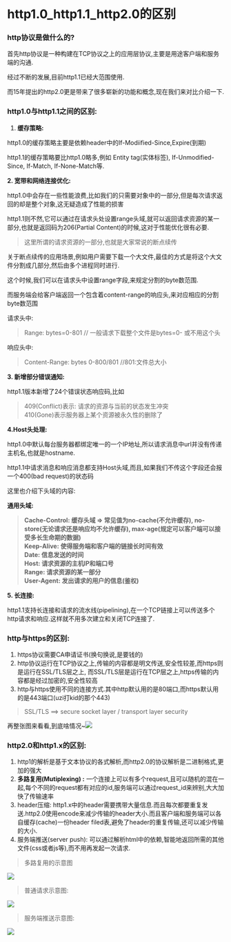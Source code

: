# http1.0\_http1.1\_http2.0的区别

### http协议是做什么的?

首先http协议是一种构建在TCP协议之上的应用层协议,主要是用途客户端和服务端的沟通.

经过不断的发展,目前http1.1已经大范围使用.

而15年提出的http2.0更是带来了很多崭新的功能和概念,现在我们来对比介绍一下.

### http1.0与http1.1之间的区别:

1. **缓存策略:**

http1.0的缓存策略主要是依赖header中的If-Modiified-Since,Expire\(到期\)

http1.1的缓存策略要比http1.0略多,例如 Entity tag\(实体标签\), If-Unmodified-Since, If-Match, If-None-Match等.

**2. 宽带和网络连接优化:**

http1.0中会存在一些性能浪费,比如我们的只需要对象中的一部分,但是每次请求返回的却是整个对象,这无疑造成了性能的损害

http1.1则不然,它可以通过在请求头处设置range头域,就可以返回请求资源的某一部分,也就是返回码为206\(Partial Content\)的时候,这对于性能优化很有必要.

> 这里所谓的请求资源的一部分,也就是大家常说的断点续传

关于断点续传的应用场景,例如用户需要下载一个大文件,最佳的方式是将这个大文件分割成几部分,然后由多个进程同时进行.

这个时候,我们可以在请求头中设置range字段,来规定分割的byte数范围.

而服务端会给客户端返回一个包含着content-range的响应头,来对应相应的分割byte数范围

请求头中:

> Range: bytes=0-801 // 一般请求下载整个文件是bytes=0- 或不用这个头

响应头中:

> Content-Range: bytes 0-800/801 //801:文件总大小

**3. 新增部分错误通知:**

http1.1版本新增了24个错误状态响应码,比如

> 409\(Conflict\)表示: 请求的资源与当前的状态发生冲突  
> 410\(Gone\)表示服务器上某个资源被永久性的删除了

**4.Host头处理:**

http1.0中默认每台服务器都绑定唯一的一个IP地址,所以请求消息中url并没有传递主机名,也就是hostname.

http1.1中请求消息和响应消息都支持Host头域,而且,如果我们不传这个字段还会报一个400\(bad request\)的状态码

这里也介绍下头域的内容:

**通用头域:**

> **Cache-Control: 缓存头域 =&gt; 常见值为no-cache\(不允许缓存\), no-store\(无论请求还是响应均不允许缓存\), max-age\(规定可以客户端可以接受多长生命期的数据\)**  
> **Keep-Alive: 使得服务端和客户端的链接长时间有效**  
> **Date: 信息发送的时间**  
> **Host: 请求资源的主机IP和端口号**  
> **Range: 请求资源的某一部分**  
> **User-Agent: 发出请求的用户的信息\(鉴权\)**

**5. 长连接:**

http1.1支持长连接和请求的流水线\(pipelining\),在一个TCP链接上可以传送多个http请求和响应.这样就不用多次建立和关闭TCP连接了.

### http与https的区别:

1. https协议需要CA申请证书\(换句换说,是要钱的\)
2. http协议运行在TCP协议之上,传输的内容都是明文传送,安全性较差,而https则是运行在SSL/TLS层之上, 而SSL/TLS层是运行在TCP层之上,https传输的内容都是经过加密的,安全性较高
3. http与https使用不同的连接方式.其中http默认用的是80端口,而https默认用的是443端口\(uzi打kid的那个443\)

> SSL/TLS ==&gt; secure socket layer / transport layer security

再整张图来看看,到底啥情况~![](https://pic2.zhimg.com/80/v2-41d21dc187d46adca28f041f46741791_720w.jpg)

### http2.0和http1.x的区别:

1. http1的解析是基于文本协议的各式解析,而http2.0的协议解析是二进制格式,更加的强大
2. **多路复用\(Mutiplexing\) :** 一个连接上可以有多个request,且可以随机的混在一起,每个不同的request都有对应的id,服务端可以通过request\_id来辨别,大大加快了传输速率
3. header压缩: http1.x中的header需要携带大量信息.而且每次都要重复发送.http2.0使用encode来减少传输的header大小.而且客户端和服务端可以各自缓存\(cache\)一份header filed表,避免了header的重复传输,还可以减少传输的大小.
4. 服务端推送\(server push\): 可以通过解析html中的依赖,智能地返回所需的其他文件\(css或者js等\),而不用再发起一次请求.

> 多路复用的示意图

![](https://pic2.zhimg.com/80/v2-00c5f77f73479069508cb9a5a07b1e95_720w.jpg)

> 普通请求示意图:

![](https://pic2.zhimg.com/80/v2-b1393a293f47c9d021cfe59e57925d15_720w.jpg)

> 服务端推送示意图:

![](https://pic3.zhimg.com/80/v2-7d544ca2fbfa248d866cb3a2a88c45de_720w.jpg)

